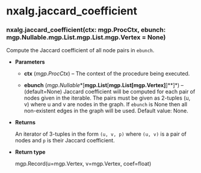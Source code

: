 # nxalg.jaccard_coefficient


### nxalg.jaccard_coefficient(ctx: mgp.ProcCtx, ebunch: mgp.Nullable.mgp.List.mgp.List.mgp.Vertex = None)
Compute the Jaccard coefficient of all node pairs in `ebunch`.


* **Parameters**

    
    * **ctx** (*mgp.ProcCtx*) – The context of the procedure being executed.


    * **ebunch** (*mgp.Nullable**[**mgp.List**[**mgp.List[mgp.Vertex]**]**]*) – (default=None)
    Jaccard coefficient will be computed for each pair of nodes
    given in the iterable. The pairs must be given as 2-tuples
    (u, v) where u and v are nodes in the graph. If `ebunch` is None
    then all non-existent edges in the graph will be used.
    Default value: None.



* **Returns**

    An iterator of 3-tuples in the form `(u, v, p)` where `(u, v)` is a
    pair of nodes and `p` is their Jaccard coefficient.



* **Return type**

    mgp.Record(u=mgp.Vertex, v=mgp.Vertex, coef=float)

